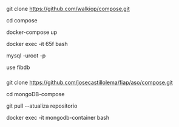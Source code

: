 git clone https://github.com/walkiop/compose.git

cd compose

docker-compose up

docker exec -it 65f bash

mysql -uroot -p

use fibdb



#####
git clone https://github.com/josecastillolema/fiap/aso/compose.git

cd mongoDB-compose

git pull --atualiza repositorio

docker exec -it mongodb-container bash

